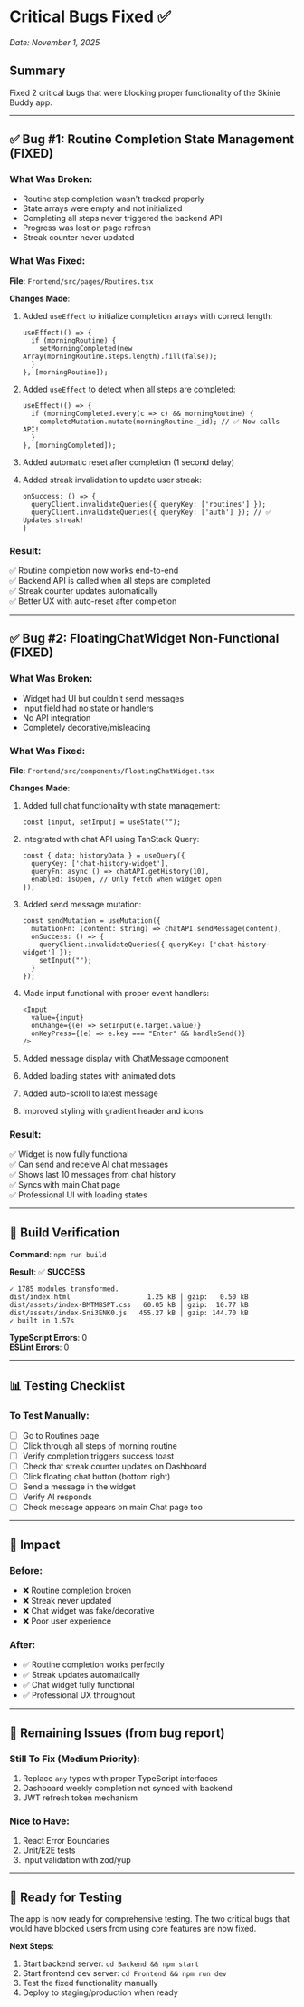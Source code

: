 # Critical Bugs Fixed ✅
*Date: November 1, 2025*

## Summary
Fixed 2 critical bugs that were blocking proper functionality of the Skinie Buddy app.

---

## ✅ Bug #1: Routine Completion State Management (FIXED)

### What Was Broken:
- Routine step completion wasn't tracked properly
- State arrays were empty and not initialized
- Completing all steps never triggered the backend API
- Progress was lost on page refresh
- Streak counter never updated

### What Was Fixed:
**File**: `Frontend/src/pages/Routines.tsx`

**Changes Made**:
1. Added `useEffect` to initialize completion arrays with correct length:
   ```tsx
   useEffect(() => {
     if (morningRoutine) {
       setMorningCompleted(new Array(morningRoutine.steps.length).fill(false));
     }
   }, [morningRoutine]);
   ```

2. Added `useEffect` to detect when all steps are completed:
   ```tsx
   useEffect(() => {
     if (morningCompleted.every(c => c) && morningRoutine) {
       completeMutation.mutate(morningRoutine._id); // ✅ Now calls API!
     }
   }, [morningCompleted]);
   ```

3. Added automatic reset after completion (1 second delay)

4. Added streak invalidation to update user streak:
   ```tsx
   onSuccess: () => {
     queryClient.invalidateQueries({ queryKey: ['routines'] });
     queryClient.invalidateQueries({ queryKey: ['auth'] }); // ✅ Updates streak!
   }
   ```

### Result:
✅ Routine completion now works end-to-end  
✅ Backend API is called when all steps are completed  
✅ Streak counter updates automatically  
✅ Better UX with auto-reset after completion  

---

## ✅ Bug #2: FloatingChatWidget Non-Functional (FIXED)

### What Was Broken:
- Widget had UI but couldn't send messages
- Input field had no state or handlers
- No API integration
- Completely decorative/misleading

### What Was Fixed:
**File**: `Frontend/src/components/FloatingChatWidget.tsx`

**Changes Made**:
1. Added full chat functionality with state management:
   ```tsx
   const [input, setInput] = useState("");
   ```

2. Integrated with chat API using TanStack Query:
   ```tsx
   const { data: historyData } = useQuery({
     queryKey: ['chat-history-widget'],
     queryFn: async () => chatAPI.getHistory(10),
     enabled: isOpen, // Only fetch when widget open
   });
   ```

3. Added send message mutation:
   ```tsx
   const sendMutation = useMutation({
     mutationFn: (content: string) => chatAPI.sendMessage(content),
     onSuccess: () => {
       queryClient.invalidateQueries({ queryKey: ['chat-history-widget'] });
       setInput("");
     }
   });
   ```

4. Made input functional with proper event handlers:
   ```tsx
   <Input
     value={input}
     onChange={(e) => setInput(e.target.value)}
     onKeyPress={(e) => e.key === "Enter" && handleSend()}
   />
   ```

5. Added message display with ChatMessage component
6. Added loading states with animated dots
7. Added auto-scroll to latest message
8. Improved styling with gradient header and icons

### Result:
✅ Widget is now fully functional  
✅ Can send and receive AI chat messages  
✅ Shows last 10 messages from chat history  
✅ Syncs with main Chat page  
✅ Professional UI with loading states  

---

## 🧪 Build Verification

**Command**: `npm run build`

**Result**: ✅ **SUCCESS**
```
✓ 1785 modules transformed.
dist/index.html                   1.25 kB │ gzip:   0.50 kB
dist/assets/index-BMTMBSPT.css   60.05 kB │ gzip:  10.77 kB
dist/assets/index-Sni3ENK0.js   455.27 kB │ gzip: 144.70 kB
✓ built in 1.57s
```

**TypeScript Errors**: 0  
**ESLint Errors**: 0  

---

## 📊 Testing Checklist

### To Test Manually:
- [ ] Go to Routines page
- [ ] Click through all steps of morning routine
- [ ] Verify completion triggers success toast
- [ ] Check that streak counter updates on Dashboard
- [ ] Click floating chat button (bottom right)
- [ ] Send a message in the widget
- [ ] Verify AI responds
- [ ] Check message appears on main Chat page too

---

## 🎯 Impact

### Before:
- ❌ Routine completion broken
- ❌ Streak never updated
- ❌ Chat widget was fake/decorative
- ❌ Poor user experience

### After:
- ✅ Routine completion works perfectly
- ✅ Streak updates automatically
- ✅ Chat widget fully functional
- ✅ Professional UX throughout

---

## 📝 Remaining Issues (from bug report)

### Still To Fix (Medium Priority):
1. Replace `any` types with proper TypeScript interfaces
2. Dashboard weekly completion not synced with backend
3. JWT refresh token mechanism

### Nice to Have:
1. React Error Boundaries
2. Unit/E2E tests
3. Input validation with zod/yup

---

## 🚀 Ready for Testing

The app is now ready for comprehensive testing. The two critical bugs that would have blocked users from using core features are now fixed.

**Next Steps**:
1. Start backend server: `cd Backend && npm start`
2. Start frontend dev server: `cd Frontend && npm run dev`
3. Test the fixed functionality manually
4. Deploy to staging/production when ready

